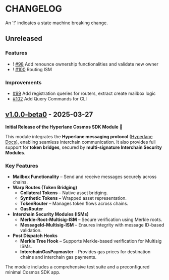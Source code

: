 <!--

"Features" for new features.
"Improvements" for changes in existing functionality.
"Deprecated" for soon-to-be removed features.
"Bug Fixes" for any bug fixes.
"Client Breaking" for breaking CLI commands and REST routes used by end-users.
"API Breaking" for breaking exported APIs used by developers building on SDK.
"State Machine Breaking" for any changes that result in a different AppState given same genesisState and txList.

-->

# CHANGELOG

An '!' indicates a state machine breaking change.

## Unreleased

### Features

- ! [#98](https://github.com/bcp-innovations/hyperlane-cosmos/pull/98) Add renounce ownership functionalities and validate new owner
- ! [#100](https://github.com/bcp-innovations/hyperlane-cosmos/pull/100) Routing ISM

### Improvements

- [#99](https://github.com/bcp-innovations/hyperlane-cosmos/pull/99) Add registration queries for routers, extract create mailbox logic
- [#102](https://github.com/bcp-innovations/hyperlane-cosmos/pull/102) Add Query Commands for CLI

## [v1.0.0-beta0](https://github.com/bcp-innovations/hyperlane-cosmos/releases/tag/v1.0.0-beta0) - 2025-03-27

**Initial Release of the Hyperlane Cosmos SDK Module** 🚀

This module integrates the **Hyperlane messaging protocol**
([Hyperlane Docs](https://docs.hyperlane.xyz/)), enabling seamless interchain
communication. It also provides full support for **token bridges**,
secured by **multi-signature Interchain Security Modules**.

### **Key Features**

- **Mailbox Functionality** – Send and receive messages securely across chains.
- **Warp Routes (Token Bridging)**
  - **Collateral Tokens** – Native asset bridging.
  - **Synthetic Tokens** – Wrapped asset representation.
  - **TokenRouter** – Manages token flows across chains.
  - **GasRouter**
- **Interchain Security Modules (ISMs)**
  - **Merkle-Root-Multisig-ISM** – Secure verification using Merkle roots.
  - **MessageId-Multisig-ISM** – Ensures integrity with message ID-based validation.
- **Post Dispatch Hooks**
  - **Merkle Tree Hook** – Supports Merkle-based verification for Multisig ISMs.
  - **InterchainGasPaymaster** – Provides gas prices for destination chains and interchain gas payments.

The module includes a comprehensive test suite and a preconfigured minimal
Cosmos SDK app.
